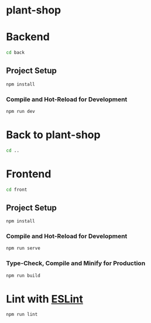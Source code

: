 # plant-shop

# Backend

```sh
cd back
```

## Project Setup

```sh
npm install
```

### Compile and Hot-Reload for Development

```sh
npm run dev
```
# Back to plant-shop

```sh
cd ..
```

# Frontend

```sh
cd front
```

## Project Setup

```sh
npm install
```

### Compile and Hot-Reload for Development

```sh
npm run serve
```

### Type-Check, Compile and Minify for Production

```sh
npm run build
```

# Lint with [ESLint](https://eslint.org/)

```sh
npm run lint
```
